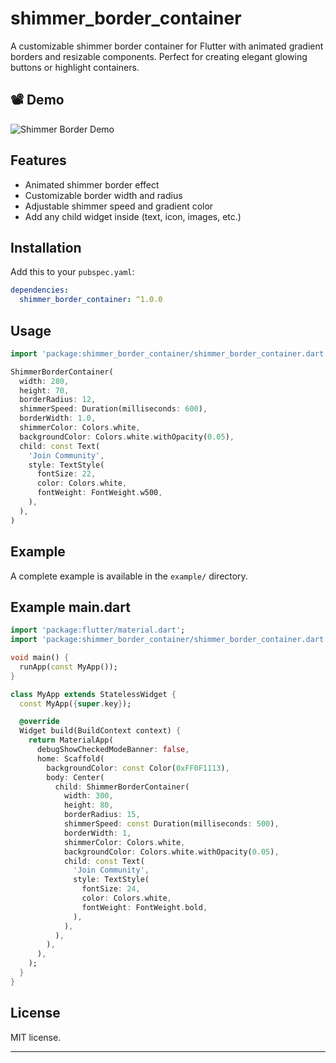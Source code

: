 # shimmer_border_container

A customizable shimmer border container for Flutter with animated gradient borders and resizable components. Perfect for creating elegant glowing buttons or highlight containers.

## 📽 Demo

![Shimmer Border Demo](https://raw.githubusercontent.com/your-username/shimmer_border_container/main/assets/demo.gif)

## Features

- Animated shimmer border effect
- Customizable border width and radius
- Adjustable shimmer speed and gradient color
- Add any child widget inside (text, icon, images, etc.)

## Installation

Add this to your `pubspec.yaml`:

```yaml
dependencies:
  shimmer_border_container: ^1.0.0
```

## Usage

```dart
import 'package:shimmer_border_container/shimmer_border_container.dart';

ShimmerBorderContainer(
  width: 280,
  height: 70,
  borderRadius: 12,
  shimmerSpeed: Duration(milliseconds: 600),
  borderWidth: 1.0,
  shimmerColor: Colors.white,
  backgroundColor: Colors.white.withOpacity(0.05),
  child: const Text(
    'Join Community',
    style: TextStyle(
      fontSize: 22,
      color: Colors.white,
      fontWeight: FontWeight.w500,
    ),
  ),
)
```

## Example

A complete example is available in the `example/` directory.

## Example main.dart

```dart
import 'package:flutter/material.dart';
import 'package:shimmer_border_container/shimmer_border_container.dart';

void main() {
  runApp(const MyApp());
}

class MyApp extends StatelessWidget {
  const MyApp({super.key});

  @override
  Widget build(BuildContext context) {
    return MaterialApp(
      debugShowCheckedModeBanner: false,
      home: Scaffold(
        backgroundColor: const Color(0xFF0F1113),
        body: Center(
          child: ShimmerBorderContainer(
            width: 300,
            height: 80,
            borderRadius: 15,
            shimmerSpeed: const Duration(milliseconds: 500),
            borderWidth: 1,
            shimmerColor: Colors.white,
            backgroundColor: Colors.white.withOpacity(0.05),
            child: const Text(
              'Join Community',
              style: TextStyle(
                fontSize: 24,
                color: Colors.white,
                fontWeight: FontWeight.bold,
              ),
            ),
          ),
        ),
      ),
    );
  }
}
```

## License

MIT license.

---
